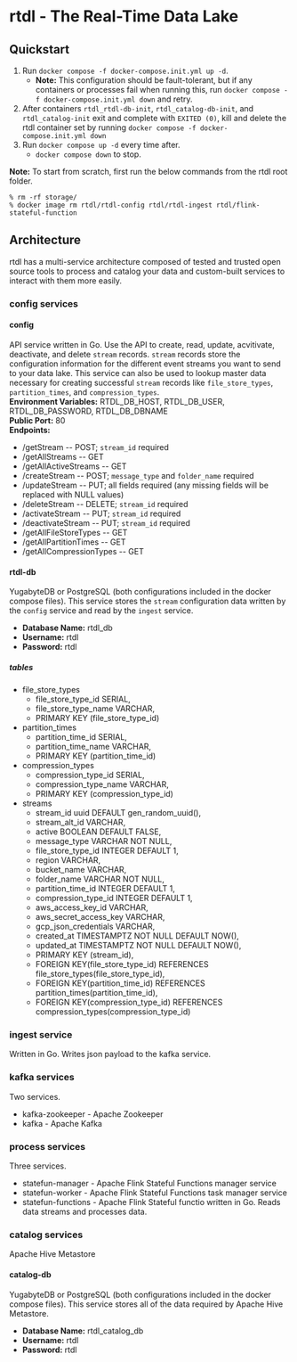 # rtdl - The Real-Time Data Lake

## Quickstart
1. Run `docker compose -f docker-compose.init.yml up -d`.
    * **Note:** This configuration should be fault-tolerant, but if any containers or 
    processes fail when running this, run `docker compose -f docker-compose.init.yml down` 
    and retry.
2.  After containers `rtdl_rtdl-db-init`, `rtdl_catalog-db-init`, and `rtdl_catalog-init` 
    exit and complete with `EXITED (0)`, kill and delete the rtdl container set by running 
    `docker compose -f docker-compose.init.yml down`
3. Run `docker compose up -d` every time after.
    * `docker compose down` to stop.

**Note:** To start from scratch, first run the below commands from the rtdl root folder.
```
% rm -rf storage/
% docker image rm rtdl/rtdl-config rtdl/rtdl-ingest rtdl/flink-stateful-function
``` 


## Architecture
rtdl has a multi-service architecture composed of tested and trusted open source tools 
to process and catalog your data and custom-built services to interact with them more easily.

### config services
#### config
API service written in Go. Use the API to create, read, update, acvitivate, deactivate, 
and delete `stream` records. `stream` records store the configuration information for 
the different event streams you want to send to your data lake. This service can also be 
used to lookup master data necessary for creating successful `stream` records like 
`file_store_types`, `partition_times`, and `compression_types`.  
**Environment Variables:** RTDL_DB_HOST, RTDL_DB_USER, RTDL_DB_PASSWORD, RTDL_DB_DBNAME  
**Public Port:** 80  
**Endpoints:**
  * /getStream -- POST; `stream_id` required
  * /getAllStreams -- GET
  * /getAllActiveStreams -- GET
  * /createStream -- POST; `message_type` and `folder_name` required
  * /updateStream -- PUT; all fields required (any missing fields will be replaced with NULL 
    values)
  * /deleteStream -- DELETE; `stream_id` required
  * /activateStream -- PUT; `stream_id` required
  * /deactivateStream -- PUT; `stream_id` required
  * /getAllFileStoreTypes -- GET
  * /getAllPartitionTimes -- GET
  * /getAllCompressionTypes -- GET
#### rtdl-db
YugabyteDB or PostgreSQL (both configurations included in the docker compose files). This service 
stores the `stream` configuration data written by the `config` service and read by the `ingest` 
service.  
  * **Database Name:** rtdl_db
  * **Username:** rtdl
  * **Password:** rtdl

##### tables
  * file_store_types
    * file_store_type_id SERIAL,
    * file_store_type_name VARCHAR,
    * PRIMARY KEY (file_store_type_id)
  * partition_times
    * partition_time_id SERIAL,
    * partition_time_name VARCHAR,
    * PRIMARY KEY (partition_time_id)
  * compression_types
    * compression_type_id SERIAL,
    * compression_type_name VARCHAR,
    * PRIMARY KEY (compression_type_id)
  * streams
    * stream_id uuid DEFAULT gen_random_uuid(),
    * stream_alt_id VARCHAR,
    * active BOOLEAN DEFAULT FALSE,
    * message_type VARCHAR NOT NULL,
    * file_store_type_id INTEGER DEFAULT 1,
    * region VARCHAR,
    * bucket_name VARCHAR,
    * folder_name VARCHAR NOT NULL,
    * partition_time_id INTEGER DEFAULT 1,
    * compression_type_id INTEGER DEFAULT 1,
    * aws_access_key_id VARCHAR,
    * aws_secret_access_key VARCHAR,
    * gcp_json_credentials VARCHAR,
    * created_at TIMESTAMPTZ NOT NULL DEFAULT NOW(),
    * updated_at TIMESTAMPTZ NOT NULL DEFAULT NOW(),
    * PRIMARY KEY (stream_id),
    * FOREIGN KEY(file_store_type_id) REFERENCES file_store_types(file_store_type_id),
    * FOREIGN KEY(partition_time_id) REFERENCES partition_times(partition_time_id),
    * FOREIGN KEY(compression_type_id) REFERENCES compression_types(compression_type_id)

### ingest service
Written in Go. Writes json payload to the kafka service.

### kafka services
Two services.
  * kafka-zookeeper - Apache Zookeeper
  * kafka - Apache Kafka

### process services
Three services.
  * statefun-manager - Apache Flink Stateful Functions manager service
  * statefun-worker - Apache Flink Stateful Functions task manager service
  * statefun-functions - Apache Flink Stateful functio written in Go. Reads data 
    streams and processes data.

### catalog services
Apache Hive Metastore
#### catalog-db
YugabyteDB or PostgreSQL (both configurations included in the docker compose files). This service 
stores all of the data required by Apache Hive Metastore.
  * **Database Name:** rtdl_catalog_db
  * **Username:** rtdl
  * **Password:** rtdl
